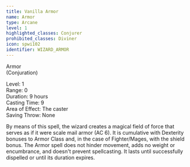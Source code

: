 ```yaml
---
title: Vanilla Armor
name: Armor
type: Arcane
level: 1
highlighted_classes: Conjurer
prohibited_classes: Diviner
icon: spwi102
identifier: WIZARD_ARMOR
---
```

Armor  
(Conjuration)  
  
Level: 1  
Range: 0  
Duration: 9 hours  
Casting Time: 9  
Area of Effect: The caster  
Saving Throw: None  
  
By means of this spell, the wizard creates a magical field of force that serves as if it were scale mail armor (AC 6). It is cumulative with Dexterity bonuses to Armor Class and, in the case of Fighter/Mages, with the shield bonus. The Armor spell does not hinder movement, adds no weight or encumbrance, and doesn't prevent spellcasting. It lasts until successfully dispelled or until its duration expires.  
